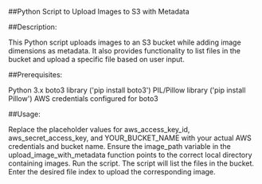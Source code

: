 ##Python Script to Upload Images to S3 with Metadata

##Description:

This Python script uploads images to an S3 bucket while adding image dimensions as metadata. It also provides functionality to list files in the bucket and upload a specific file based on user input.

##Prerequisites:

Python 3.x
boto3 library ('pip install boto3')
PIL/Pillow library ('pip install Pillow')
AWS credentials configured for boto3

##Usage:

Replace the placeholder values for aws_access_key_id, aws_secret_access_key, and YOUR_BUCKET_NAME with your actual AWS credentials and bucket name.
Ensure the image_path variable in the upload_image_with_metadata function points to the correct local directory containing images.
Run the script.
The script will list the files in the bucket.
Enter the desired file index to upload the corresponding image.
